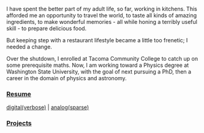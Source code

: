 I have spent the better part of my adult life, so far, working in kitchens. This afforded me an opportunity to travel the world, to taste all kinds of amazing ingredients, to make wonderful memories - all while honing a terribly useful skill - to prepare delicious food.

But keeping step with a restaurant lifestyle became a little too frenetic; I needed a change.  

Over the shutdown, I enrolled at Tacoma Community College to catch up on some prerequisite maths. Now, I am working toward a Physics degree at Washington State University, with the goal of next pursuing a PhD, then a career in the domain of physics and astronomy.

### [Resume](/resume.pdf)

[digital(verbose)](/digital.md) | [analog(sparse)](/resume.jpg)

### [Projects](/projects.md)